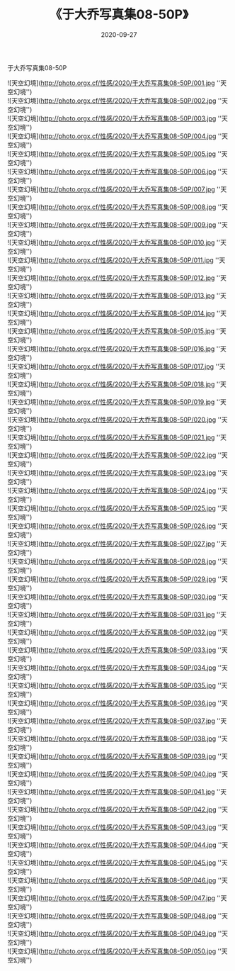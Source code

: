 ﻿---
layout: post
title:  《于大乔写真集08-50P》
date:   2020-09-27
img: http://photo.orgx.cf/性感/2020/于大乔写真集08-50P/000.jpg
categories: [美女, 性感, 泳衣]
---

于大乔写真集08-50P



![天空幻境](http://photo.orgx.cf/性感/2020/于大乔写真集08-50P/001.jpg ''天空幻境'') <br>
![天空幻境](http://photo.orgx.cf/性感/2020/于大乔写真集08-50P/002.jpg ''天空幻境'') <br>
![天空幻境](http://photo.orgx.cf/性感/2020/于大乔写真集08-50P/003.jpg ''天空幻境'') <br>
![天空幻境](http://photo.orgx.cf/性感/2020/于大乔写真集08-50P/004.jpg ''天空幻境'') <br>
![天空幻境](http://photo.orgx.cf/性感/2020/于大乔写真集08-50P/005.jpg ''天空幻境'') <br>
![天空幻境](http://photo.orgx.cf/性感/2020/于大乔写真集08-50P/006.jpg ''天空幻境'') <br>
![天空幻境](http://photo.orgx.cf/性感/2020/于大乔写真集08-50P/007.jpg ''天空幻境'') <br>
![天空幻境](http://photo.orgx.cf/性感/2020/于大乔写真集08-50P/008.jpg ''天空幻境'') <br>
![天空幻境](http://photo.orgx.cf/性感/2020/于大乔写真集08-50P/009.jpg ''天空幻境'') <br>
![天空幻境](http://photo.orgx.cf/性感/2020/于大乔写真集08-50P/010.jpg ''天空幻境'') <br>
![天空幻境](http://photo.orgx.cf/性感/2020/于大乔写真集08-50P/011.jpg ''天空幻境'') <br>
![天空幻境](http://photo.orgx.cf/性感/2020/于大乔写真集08-50P/012.jpg ''天空幻境'') <br>
![天空幻境](http://photo.orgx.cf/性感/2020/于大乔写真集08-50P/013.jpg ''天空幻境'') <br>
![天空幻境](http://photo.orgx.cf/性感/2020/于大乔写真集08-50P/014.jpg ''天空幻境'') <br>
![天空幻境](http://photo.orgx.cf/性感/2020/于大乔写真集08-50P/015.jpg ''天空幻境'') <br>
![天空幻境](http://photo.orgx.cf/性感/2020/于大乔写真集08-50P/016.jpg ''天空幻境'') <br>
![天空幻境](http://photo.orgx.cf/性感/2020/于大乔写真集08-50P/017.jpg ''天空幻境'') <br>
![天空幻境](http://photo.orgx.cf/性感/2020/于大乔写真集08-50P/018.jpg ''天空幻境'') <br>
![天空幻境](http://photo.orgx.cf/性感/2020/于大乔写真集08-50P/019.jpg ''天空幻境'') <br>
![天空幻境](http://photo.orgx.cf/性感/2020/于大乔写真集08-50P/020.jpg ''天空幻境'') <br>
![天空幻境](http://photo.orgx.cf/性感/2020/于大乔写真集08-50P/021.jpg ''天空幻境'') <br>
![天空幻境](http://photo.orgx.cf/性感/2020/于大乔写真集08-50P/022.jpg ''天空幻境'') <br>
![天空幻境](http://photo.orgx.cf/性感/2020/于大乔写真集08-50P/023.jpg ''天空幻境'') <br>
![天空幻境](http://photo.orgx.cf/性感/2020/于大乔写真集08-50P/024.jpg ''天空幻境'') <br>
![天空幻境](http://photo.orgx.cf/性感/2020/于大乔写真集08-50P/025.jpg ''天空幻境'') <br>
![天空幻境](http://photo.orgx.cf/性感/2020/于大乔写真集08-50P/026.jpg ''天空幻境'') <br>
![天空幻境](http://photo.orgx.cf/性感/2020/于大乔写真集08-50P/027.jpg ''天空幻境'') <br>
![天空幻境](http://photo.orgx.cf/性感/2020/于大乔写真集08-50P/028.jpg ''天空幻境'') <br>
![天空幻境](http://photo.orgx.cf/性感/2020/于大乔写真集08-50P/029.jpg ''天空幻境'') <br>
![天空幻境](http://photo.orgx.cf/性感/2020/于大乔写真集08-50P/030.jpg ''天空幻境'') <br>
![天空幻境](http://photo.orgx.cf/性感/2020/于大乔写真集08-50P/031.jpg ''天空幻境'') <br>
![天空幻境](http://photo.orgx.cf/性感/2020/于大乔写真集08-50P/032.jpg ''天空幻境'') <br>
![天空幻境](http://photo.orgx.cf/性感/2020/于大乔写真集08-50P/033.jpg ''天空幻境'') <br>
![天空幻境](http://photo.orgx.cf/性感/2020/于大乔写真集08-50P/034.jpg ''天空幻境'') <br>
![天空幻境](http://photo.orgx.cf/性感/2020/于大乔写真集08-50P/035.jpg ''天空幻境'') <br>
![天空幻境](http://photo.orgx.cf/性感/2020/于大乔写真集08-50P/036.jpg ''天空幻境'') <br>
![天空幻境](http://photo.orgx.cf/性感/2020/于大乔写真集08-50P/037.jpg ''天空幻境'') <br>
![天空幻境](http://photo.orgx.cf/性感/2020/于大乔写真集08-50P/038.jpg ''天空幻境'') <br>
![天空幻境](http://photo.orgx.cf/性感/2020/于大乔写真集08-50P/039.jpg ''天空幻境'') <br>
![天空幻境](http://photo.orgx.cf/性感/2020/于大乔写真集08-50P/040.jpg ''天空幻境'') <br>
![天空幻境](http://photo.orgx.cf/性感/2020/于大乔写真集08-50P/041.jpg ''天空幻境'') <br>
![天空幻境](http://photo.orgx.cf/性感/2020/于大乔写真集08-50P/042.jpg ''天空幻境'') <br>
![天空幻境](http://photo.orgx.cf/性感/2020/于大乔写真集08-50P/043.jpg ''天空幻境'') <br>
![天空幻境](http://photo.orgx.cf/性感/2020/于大乔写真集08-50P/044.jpg ''天空幻境'') <br>
![天空幻境](http://photo.orgx.cf/性感/2020/于大乔写真集08-50P/045.jpg ''天空幻境'') <br>
![天空幻境](http://photo.orgx.cf/性感/2020/于大乔写真集08-50P/046.jpg ''天空幻境'') <br>
![天空幻境](http://photo.orgx.cf/性感/2020/于大乔写真集08-50P/047.jpg ''天空幻境'') <br>
![天空幻境](http://photo.orgx.cf/性感/2020/于大乔写真集08-50P/048.jpg ''天空幻境'') <br>
![天空幻境](http://photo.orgx.cf/性感/2020/于大乔写真集08-50P/049.jpg ''天空幻境'') <br>
![天空幻境](http://photo.orgx.cf/性感/2020/于大乔写真集08-50P/050.jpg ''天空幻境'') <br>